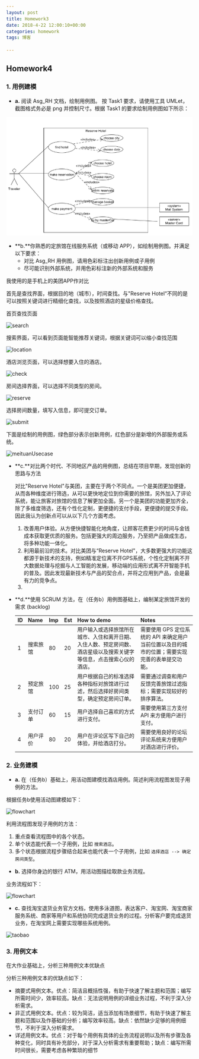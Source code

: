 ```yaml
---
layout: post
title: Homework3
date: 2018-4-22 12:00:10+00:00
categories: homework
tags: 博客

---
```


## Homework4

### 1. 用例建模

- **a.** 阅读 Asg_RH 文档，绘制用例图。 按 Task1 要求，请使用工具 UMLet，截图格式务必是 png 并控制尺寸。根据 Task1 的要求绘制用例图如下所示：

![ReservationUsecase](https://github.com/Chengwch/Chengwch.github.io/blob/master/Image/hm4/ReservationUsecase.png)

- **b.**你熟悉的定旅馆在线服务系统（或移动 APP），如绘制用例图。并满足以下要求：
  - 对比 Asg_RH 用例图，请用色彩标注出创新用例或子用例
  - 尽可能识别外部系统，并用色彩标注新的外部系统和服务

我使用的是手机上的美团APP作对比

首先是查找界面，根据目的地（城市），时间查找。与"Reserve Hotel“不同的是可以按照关键词进行精细化查找，以及按照酒店的星级价格查找。

首页查找页面

![search](https:\\github.com\Chengwch\Chengwch.github.io\tree\master\Image\hm4\search.png)

搜索界面，可以看到页面能智能推荐关键词，根据关键词可以缩小查找范围

![location](https:\\github.com\Chengwch\Chengwch.github.io\tree\master\Image\hm4\location.png)

酒店浏览页面，可以选择想要入住的酒店。

![check](https:\\github.com\Chengwch\Chengwch.github.io\tree\master\Image\hm4\check.png)

房间选择界面，可以选择不同类型的房间。

![reserve](https:\\github.com\Chengwch\Chengwch.github.io\tree\master\Image\hm4\reserve.png)

选择房间数量，填写入信息，即可提交订单。

![submit](https:\\github.com\Chengwch\Chengwch.github.io\tree\master\Image\hm4\submit.png)

下面是绘制的用例图，绿色部分表示创新用例，红色部分是新增的外部服务或系统。

![meituanUsecase](https:\\github.com\Chengwch\Chengwch.github.io\tree\master\Image\hm4\meituanUsecase.png)

- **c.**对比两个时代、不同地区产品的用例图，总结在项目早期，发现创新的思路与方法

  对比"Reserve Hotel"与美团，主要在于两个不同点。一个是美团更加便捷，从而各种维度进行筛选，从可以更快地定位到你需要的旅馆，另外加入了评论系统，能让旅客对旅馆的信息了解更加全面。另一个是美团的功能更加齐全，除了多维度筛选，还有个性化定制，更便捷的支付手段，更便捷的提交手段。 因此我认为创新点可以从以下几个方面考虑。

  1. 改善用户体验。从方便快捷智能化地角度，让顾客花费更少的时间与金钱成本获取更优质的服务。包括更强大的周边服务，乃至把产品做成生态，将多种功能一体化。
  2. 利用最前沿的技术。对比美团与“Reserve Hotel"，大多数更强大的功能这都源于新技术的支持，例如精准定位离不开GPS系统，个性化定制离不开大数据处理与挖掘与人工智能的发展，移动端的应用形式离不开智能手机的普及。因此发现最新技术与产品的契合点，并将之应用到产品，会是最有力的竞争点。
  3. ​

- **d.**使用 SCRUM 方法，在（任务b）用例图基础上，编制某定旅馆开发的需求 (backlog)

  | ID   | Name | Imp  | Est  | How to demo                              | Notes                                    |
  | ---- | ---- | ---- | ---- | ---------------------------------------- | ---------------------------------------- |
  | 1    | 搜索旅馆 | 80   | 20   | 用户输入或选择旅馆所在城市、入住和离开日期、入住人数、预定房间数、酒店星级以及搜索关键字等信息，点击搜索心仪的酒店。 | 需要使用 GPS 定位系统的 API 来确定用户当前位置以及目的城市的位置；需要实现完善的表单提交功能。 |
  | 2    | 预定旅馆 | 100  | 25   | 用户根据自己的标准选择各种指标对旅馆进行过滤，然后选择好房间类型，确定预定房间订单。 | 需要通过调查和用户反馈完善旅馆过滤指标；需要实现较好的排序算法。         |
  | 3    | 支付订单 | 60   | 15   | 用户选择自己喜欢的方式进行支付。                         | 需要使用第三方支付 API 来方便用户进行支付。                 |
  | 4    | 用户评价 | 80   | 20   | 用户在评论区写下自己的体验，并给酒店打分。                    | 需要使用良好的论坛评论系统来方便用户对酒店进行评价。               |



### 2. 业务建模

- **a.** 在（任务b）基础上，用活动图建模找酒店用例。简述利用流程图发现子用例的方法。

根据任务b使用活动图建模如下：

![flowchart](https:\\github.com\Chengwch\Chengwch.github.io\tree\master\Image\hm4\flowchart.png)

利用流程图发现子用例的方法：

1. 重点查看流程图中的各个状态。
2. 单个状态能代表一个子用例，比如 `搜索酒店`。
3. 多个状态根据流程步骤结合起来也能代表一个子用例，比如 `选择酒店 --> 确定房间类型`。



- **b.** 选择你身边的银行 ATM，用活动图描绘取款业务流程。

业务流程如下：

![flowchart](https:\\github.com\Chengwch\Chengwch.github.io\tree\master\Image\hm4\ATM.png)

- **c.** 查找淘宝退货业务官方文档，使用多泳道图，表达客户、淘宝网、淘宝商家服务系统、商家等用户和系统协同完成退货业务的过程。分析客户要完成退货业务，在淘宝网上需要实现哪些系统用例。

![taobao](https:\\github.com\Chengwch\Chengwch.github.io\tree\master\Image\hm4\taobao.png)



### 3. 用例文本

在大作业基础上，分析三种用例文本优缺点

分析三种用例文本的优缺点如下：

- 摘要式用例文本。优点：简洁且概括性强，有助于快速了解主题和范围；编写所需时间少，效率较高。缺点：无法说明用例的详细业务过程，不利于深入分析需求。
- 非正式用例文本。优点：较为简洁，适当添加有场景细节，有助于快速了解主题和范围以及作基础的分析；编写效率较高。缺点：依然缺少足够的用例细节，不利于深入分析需求。
- 详述用例文本。优点：对于每个用例有具体的业务流程说明以及所有步骤及各种变化，同时具有补充部分，对于深入分析需求有重要帮助；缺点：编写所需时间很长，需要考虑各种繁琐的细节



